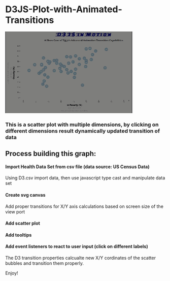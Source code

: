 # D3JS-Plot-with-Animated-Transitions

![screen shot](screen-record.gif)

### This is a scatter plot with multiple dimensions, by clicking on different dimensions result dynamically updated transition of data

## Process building this graph:

#### Import Health Data Set from csv file (data source: US Census Data)
Using D3.csv import data, then use javascript type cast and manipulate data set

#### Create svg canvas
Add proper transitions for X/Y axis calculations based on screen size of the view port

#### Add scatter plot
#### Add tooltips

#### Add event listeners to react to user input (click on different labels)
The D3 transition properties calcualte new X/Y cordinates of the scatter bubbles and transition them properly.

Enjoy!